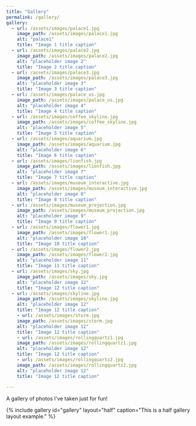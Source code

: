 ```yaml
---
title: "Gallery"
permalink: /gallery/
gallery:
  - url: /assets/images/palace1.jpg
    image_path: /assets/images/palace1.jpg
    alt: "palace1"
    title: "Image 1 title caption"
  - url: /assets/images/palace2.jpg
    image_path: /assets/images/palace2.jpg
    alt: "placeholder image 2"
    title: "Image 2 title caption"
  - url: /assets/images/palace3.jpg
    image_path: /assets/images/palace3.jpg
    alt: "placeholder image 3"
    title: "Image 3 title caption"
  - url: /assets/images/palace_us.jpg
    image_path: /assets/images/palace_us.jpg
    alt: "placeholder image 4"
    title: "Image 4 title caption"
  - url: /assets/images/coffee_skyline.jpg
    image_path: /assets/images/coffee_skyline.jpg
    alt: "placeholder image 5"
    title: "Image 5 title caption"
  - url: /assets/images/aquarium.jpg
    image_path: /assets/images/aquarium.jpg
    alt: "placeholder image 6"
    title: "Image 6 title caption"
  - url: /assets/images/lionfish.jpg
    image_path: /assets/images/lionfish.jpg
    alt: "placeholder image 7"
    title: "Image 7 title caption"
  - url: /assets/images/museum_interactive.jpg
    image_path: /assets/images/museum_interactive.jpg
    alt: "placeholder image 8"
    title: "Image 8 title caption"
  - url: /assets/images/museum_projection.jpg
    image_path: /assets/images/museum_projection.jpg
    alt: "placeholder image 9"
    title: "Image 9 title caption"
  - url: /assets/images/flower1.jpg
    image_path: /assets/images/flower1.jpg
    alt: "placeholder image 10"
    title: "Image 10 title caption"
  - url: /assets/images/flower2.jpg
    image_path: /assets/images/flower2.jpg
    alt: "placeholder image 11"
    title: "Image 11 title caption"
  - url: /assets/images/sky.jpg
    image_path: /assets/images/sky.jpg
    alt: "placeholder image 12"
    title: "Image 12 title caption"
  - url: /assets/images/skyline.jpg
    image_path: /assets/images/skyline.jpg
    alt: "placeholder image 12"
    title: "Image 12 title caption"
    - url: /assets/images/storm.jpg
    image_path: /assets/images/storm.jpg
    alt: "placeholder image 12"
    title: "Image 12 title caption"
    - url: /assets/images/rollingquartz1.jpg
    image_path: /assets/images/rollingquartz1.jpg
    alt: "placeholder image 12"
    title: "Image 12 title caption"
    - url: /assets/images/rollingquartz2.jpg
    image_path: /assets/images/rollingquartz2.jpg
    alt: "placeholder image 12"
    title: "Image 12 title caption"
    
---
```


A gallery of photos I've taken just for fun!

{% include gallery id="gallery" layout="half" caption="This is a half gallery layout example." %}